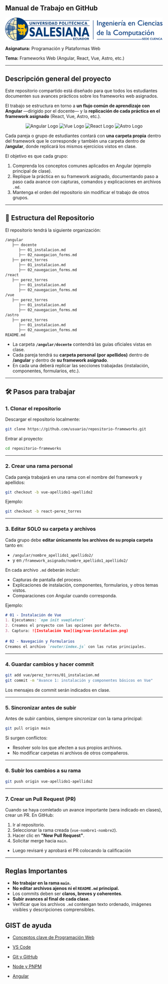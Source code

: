 

## Manual de Trabajo en GitHub 

![alt text](.core/assets/ups-icc.png)


**Asignatura:** Programación y Plataformas Web

**Tema:** Frameworks Web (Angular, React, Vue, Astro, etc.)

---

## Descripción general del proyecto

Este repositorio compartido está diseñado para que todos los estudiantes documenten sus avances prácticos sobre los frameworks web asignados.

El trabajo se estructura en torno a **un flujo común de aprendizaje con Angular** —dirigido por el docente— y la **replicación de cada práctica en el framework asignado** (React, Vue, Astro, etc.).

<div align="center">
  <img src="https://cdn.jsdelivr.net/gh/devicons/devicon/icons/angular/angular-original.svg" width="80" alt="Angular Logo">
 
   <img src="https://cdn.jsdelivr.net/gh/devicons/devicon@latest/icons/vuejs/vuejs-original.svg" width="80"  alt="Vue Logo"  />

  <img src="https://cdn.jsdelivr.net/gh/devicons/devicon/icons/react/react-original.svg" width="80" alt="React Logo">

   <img src="https://cdn.jsdelivr.net/gh/devicons/devicon/icons/astro/astro-original.svg" width="80" alt="Astro Logo">
  


</div>


Cada pareja o grupo de estudiantes contará con **una carpeta propia** dentro del framework que le corresponde y también una carpeta dentro de **/angular**, donde replicará los mismos ejercicios vistos en clase.

El objetivo es que cada grupo:

1. Comprenda los conceptos comunes aplicados en Angular (ejemplo principal de clase).
2. Replique la práctica en su framework asignado, documentando paso a paso cada avance con capturas, comandos y explicaciones en archivos `.md`.
3. Mantenga el orden del repositorio sin modificar el trabajo de otros grupos.

---

## 📂 Estructura del Repositorio

El repositorio tendrá la siguiente organización:

```
/angular
   ├── docente
      ├── 01_instalacion.md
      ├── 02_navegacion_forms.md
   ├── perez_torres
      ├── 01_instalacion.md
      ├── 02_navegacion_forms.md
/react
   ├── perez_torres
      ├── 01_instalacion.md
      ├── 02_navegacion_forms.md
/vue
   ├── perez_torres
      ├── 01_instalacion.md
      ├── 02_navegacion_forms.md
/astro
   ├── perez_torres
      ├── 01_instalacion.md
      ├── 02_navegacion_forms.md
README.md
```

* La carpeta **`/angular/docente`** contendrá las guías oficiales vistas en clase.
* Cada pareja tendrá su **carpeta personal (por apellidos)** dentro de **/angular** y dentro de **su framework asignado**.
* En cada una deberá replicar las secciones trabajadas (instalación, componentes, formularios, etc.).



---

## 🛠️ Pasos para trabajar

### 1. Clonar el repositorio

Descargar el repositorio localmente:

```bash
git clone https://github.com/usuario/repositorio-frameworks.git
```

Entrar al proyecto:

```bash
cd repositorio-frameworks
```

---

### 2. Crear una rama personal

Cada pareja trabajará en una rama con el nombre del framework y apellidos:

```bash
git checkout -b vue-apellido1-apellido2
```

Ejemplo:

```bash
git checkout -b react-perez_torres
```

---

### 3. Editar SOLO su carpeta y archivos

Cada grupo debe **editar únicamente los archivos de su propia carpeta** tanto en:

* `/angular/nombre_apellido1_apellido2/`
* y en `/framework_asignado/nombre_apellido1_apellido2/`

En cada archivo `.md` deberán incluir:

* Capturas de pantalla del proceso.
* Explicaciones de instalación, componentes, formularios, y otros temas vistos.
* Comparaciones con Angular cuando corresponda.

Ejemplo:

```markdown
# 01 - Instalación de Vue
1. Ejecutamos: `npm init vue@latest`
2. Creamos el proyecto con las opciones por defecto.
3. Captura: ![Instalación Vue](img/vue-instalacion.png)

# 02 - Navegación y Formularios
Creamos el archivo `router/index.js` con las rutas principales.
```

---

### 4. Guardar cambios y hacer commit

```bash
git add vue/perez_torres/01_instalacion.md
git commit -m "Avance 1: instalación y componentes básicos en Vue"
```

Los mensajes de commit serán indicados en clase.

---

### 5. Sincronizar antes de subir

Antes de subir cambios, siempre sincronizar con la rama principal:

```bash
git pull origin main
```

Si surgen conflictos:

* Resolver solo los que afecten a sus propios archivos.
* No modificar carpetas ni archivos de otros compañeros.

---

### 6. Subir los cambios a su rama

```bash
git push origin vue-apellido1-apellido2
```

---

### 7. Crear un Pull Request (PR)

Cuando se haya comletado un avance importante (sera indicado en clases), crear un PR. 
En GitHub:

1. Ir al repositorio.
2. Seleccionar la rama creada (`vue-nombre1-nombre2`).
3. Hacer clic en **"New Pull Request"**.
4. Solicitar merge hacia `main`.

* Luego revisaré y aprobará el PR colocando la calificación

---

## Reglas Importantes

* **No trabajar en la rama `main`.**
* **No editar archivos ajenos ni el `README.md` principal.**
* Los commits deben ser **claros, breves y coherentes**.
* **Subir avances al final de cada clase.**
* Verificar que los archivos `.md` contengan texto ordenado, imágenes visibles y descripciones comprensibles.



## GIST de ayuda

* [Conceptos clave de Programación Web](https://gist.github.com/PabloT18/d06b0843d8659dcf990d2c2b902231a9)


* [VS Code](https://gist.github.com/PabloT18/683e6d950b240f9620a98903cf92e87a)

* [Git y GitHub](https://gist.github.com/PabloT18/96343b6be1b5cfe237fe53e48eeeb6ef)

* [Node y PNPM](https://gist.github.com/PabloT18/8c0728e24b14c1c63a879b819f628299)

* [Angular](https://gist.github.com/PabloT18/efa4daa60d4782967187ce34cfe5771a)